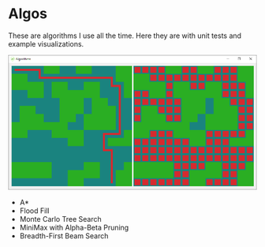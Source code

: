 # Algos
These are algorithms I use all the time. Here they are with unit tests and example visualizations.

![Visualizations](/documentation/example.png)

- A*
- Flood Fill
- Monte Carlo Tree Search
- MiniMax with Alpha-Beta Pruning
- Breadth-First Beam Search
